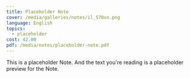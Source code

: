 ```yaml
---
title: Placeholder Note
cover: /media/galleries/notes/il_570xn.png
language: English
topics:
  - placeholder
cost: 42.00
pdf: /media/notes/placeholder-note.pdf
---
```


T﻿his is a placeholder Note. And the text you're reading is a placeholder preview
for the Note.
